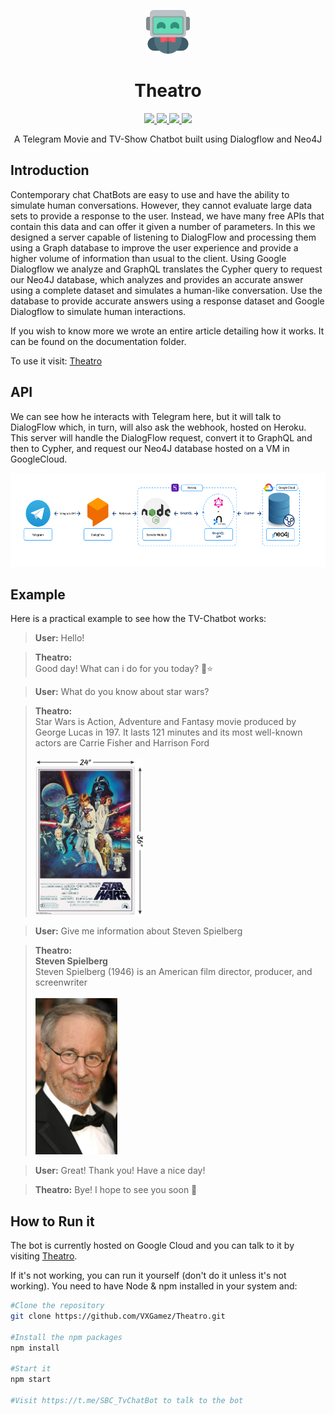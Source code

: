 <p align="center">
  <img src="/documentation/images/robot.png" height="70px">
</p>
<h1 align="center">Theatro</h1>

<p align="center">
  <a href="https://nodejs.org">
    <img src="https://img.shields.io/badge/node.js-17.8-orange">
  </a>
  <a href="https://github.com/VXGamez/Theatro/tree/main/LICENSE">
    <img src="https://img.shields.io/badge/License-BSD%203-lightgrey.svg">
  </a>
  <a href="https://github.com/VXGamez/Theatro/tree/main">
    <img src="https://img.shields.io/badge/Development Stage-blue.svg">
  </a>
  <a href="https://opensource.org/licenses/BSD-3-Clause">
    <img src="https://img.shields.io/badge/Open%20Source-%E2%9D%A4-brightgreen.svg">
  </a>
</p>

<p align="center">
    A Telegram Movie and TV-Show Chatbot built using Dialogflow and Neo4J
</p>

## Introduction

Contemporary chat ChatBots are easy to use and have the ability to simulate human conversations. However, they cannot evaluate large data sets to provide a response to the user. Instead, we have many free APIs that contain this data and can offer it given a number of parameters. In this we designed a server capable of listening to DialogFlow and processing them using a Graph database to improve the user experience and provide a higher volume of information than usual to the client. Using Google Dialogflow we analyze and GraphQL translates the Cypher query to request our Neo4J database, which analyzes and provides an accurate answer using a complete dataset and simulates a human-like conversation. Use the database to provide accurate answers using a response dataset and Google Dialogflow to simulate human interactions.

If you wish to know more we wrote an entire article detailing how it works. It can be found on the documentation folder.

To use it visit: [Theatro](t.me/TheatroBot)

## API

We can see how he interacts with Telegram here, but it will talk to DialogFlow which, in turn, will also ask the webhook, hosted on Heroku. This server will handle the DialogFlow request, convert it to GraphQL and then to Cypher, and request our Neo4J database hosted on a VM in GoogleCloud.

<p align="center">
  <img src="/documentation/images/architecture.png" height="150px">
</p>

## Example

Here is a practical example to see how the TV-Chatbot works:

> **User:** Hello!

> **Theatro:** <br>Good day! What can i do for you today? 🎥⭐️

> **User:** What do you know about star wars?

> **Theatro:** <br>Star Wars is Action, Adventure and Fantasy movie produced by George Lucas in 197. It lasts 121 minutes and its most well-known actors are Carrie Fisher and Harrison Ford <br><br><img src="/documentation/images/exampleImages/starwars.jpg" height=250px><br>

> **User:** Give me information about Steven Spielberg

> **Theatro:** <br><strong>Steven Spielberg</strong> <br> Steven Spielberg (1946) is an American film director, producer, and screenwriter <br><br><img src="/documentation/images/exampleImages/spielberg.jpg" height=250px><br>

> **User:** Great! Thank you! Have a nice day!

> **Theatro:** Bye! I hope to see you soon 🤙

## How to Run it

The bot is currently hosted on Google Cloud and you can talk to it by visiting [Theatro](https://t.me/TheatroBot).

If it's not working, you can run it yourself (don't do it unless it's not working). You need to have Node & npm installed in your system and:

```bash
#Clone the repository
git clone https://github.com/VXGamez/Theatro.git

#Install the npm packages
npm install

#Start it
npm start

#Visit https://t.me/SBC_TvChatBot to talk to the bot
```
